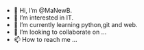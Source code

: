 - 👋 Hi, I’m @MaNewB.
- 👀 I’m interested in IT.
- 🌱 I’m currently learning python,git and web.
- 💞️ I’m looking to collaborate on ...
- 📫 How to reach me ...

<!---
xizhaoxuan/xizhaoxuan is a ✨ special ✨ repository because its `README.md` (this file) appears on your GitHub profile.
You can click the Preview link to take a look at your changes.
--->
